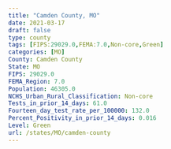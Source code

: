 ```yaml
---
title: "Camden County, MO"
date: 2021-03-17
draft: false
type: county
tags: [FIPS:29029.0,FEMA:7.0,Non-core,Green]
categories: [MO]
County: Camden County
State: MO
FIPS: 29029.0
FEMA_Region: 7.0
Population: 46305.0
NCHS_Urban_Rural_Classification: Non-core
Tests_in_prior_14_days: 61.0
Fourteen_day_test_rate_per_100000: 132.0
Percent_Positivity_in_prior_14_days: 0.016
Level: Green
url: /states/MO/camden-county
---
```




